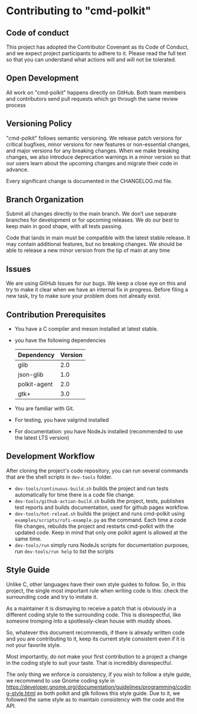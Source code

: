 # Contributing to "cmd-polkit"

## Code of conduct

 This project has adopted the Contributor Covenant as its Code of Conduct, and we expect project
participants to adhere to it. Please read the full text so that you can understand what actions
will and will not be tolerated.

## Open Development

 All work on "cmd-polkit" happens directly on GitHub. Both team members and contributors send pull
requests which go through the same review process

## Versioning Policy

 "cmd-polkit" follows semantic versioning. We release patch versions for critical bugfixes, minor
versions for new features or non-essential changes, and major versions for any breaking changes.
 When we make breaking changes, we also introduce deprecation warnings in a minor version so that
our users learn about the upcoming changes and migrate their code in advance.

Every significant change is documented in the CHANGELOG.md file.

## Branch Organization

 Submit all changes directly to the main branch. We don’t use separate branches for development or
for upcoming releases. We do our best to keep main in good shape, with all tests passing.

 Code that lands in main must be compatible with the latest stable release. It may contain additional
features, but no breaking changes. We should be able to release a new minor version from the tip of
main at any time

## Issues

 We are using GitHub Issues for our bugs. We keep a close eye on this and try to make it
clear when we have an internal fix in progress. Before filing a new task, try to make sure your
problem does not already exist.


## Contribution Prerequisites

- You have a C compiler and meson installed at latest stable.
- you have the following dependencies

  | Dependency   | Version |
  |--------------|---------|
  | glib 	       | 2.0     |
  | json-glib    | 1.0     |
  | polkit-agent | 2.0     |
  | gtk+ 	       | 3.0     |

- You are familiar with Git.
- For testing, you have valgrind installed
- For documentation: you have NodeJs installed (recommended to use the latest LTS version)

## Development Workflow

After cloning the project's code repository, you can run several commands that are the shell scripts in `dev-tools` folder.

- `dev-tools/continuous-build.sh` builds the project and run tests automatically for time there is a code file change.
- `dev-tools/github-action-build.sh` builds the project, tests, publishes test reports and builds documentation, used for github pages workflow.
- `dev-tools/hot-reload.sh` builds the project and runs cmd-polkit using `examples/scripts/rofi-example.py` as the command. Each time a code file changes, rebuilds the project and restarts cmd-polkit with the updated code. Keep in mind that only one polkit agent is allowed at the same time.
- `dev-tools/run` simply runs NodeJs scripts for documentation purposes, run `dev-tools/run help` to list the scripts

## Style Guide

Unlike C, other languages have their own style guides to follow. So, in this project, the single most important rule when writing code is this: check the surrounding code and try to imitate it.

As a maintainer it is dismaying to receive a patch that is obviously in a different coding style to the surrounding code. This is disrespectful, like someone tromping into a spotlessly-clean house with muddy shoes.

So, whatever this document recommends, if there is already written code and you are contributing to it, keep its current style consistent even if it is not your favorite style.

Most importantly, do not make your first contribution to a project a change in the coding style to suit your taste. That is incredibly disrespectful.

The only thing we enforce is consistency, if you wish to follow a style guide, we recommend to use Gnome coding syle in https://developer.gnome.org/documentation/guidelines/programming/coding-style.html as both polkit and gtk follows this style guide. Due to it, we followed the same style as to maintain consistency with the code and the API.